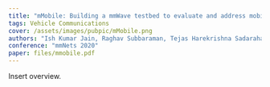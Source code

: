 ```yaml
---
title: "mMobile: Building a mmWave testbed to evaluate and address mobility effects"
tags: Vehicle Communications
cover: /assets/images/pubpic/mMobile.png
authors: "Ish Kumar Jain, Raghav Subbaraman, Tejas Harekrishna Sadarahalli, Xiangwei Shao, Hou-Wei Lin, Dinesh Bharadia"
conference: "mmNets 2020"
paper: files/mmobile.pdf
---
```


Insert overview.